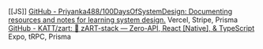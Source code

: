 [[JS]]
[GitHub - Priyanka488/100DaysOfSystemDesign: Documenting resources and notes for learning system design.](https://github.com/Priyanka488/100DaysOfSystemDesign)
	Vercel, Stripe, Prisma
[GitHub - KATT/zart: 🤯 zART-stack — Zero-API, React [Native], & TypeScript](https://github.com/KATT/zart)
	Expo, tRPC, Prisma
